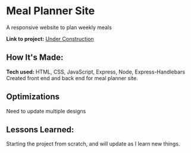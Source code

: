 # Meal Planner Site
A responsive website to plan weekly meals

**Link to project:** <a href=#>Under Construction</a>


## How It's Made:

**Tech used:** HTML, CSS, JavaScript, Express, Node, Express-Handlebars
Created front end and back end for meal planner site.

## Optimizations
Need to update multiple designs

## Lessons Learned:
Starting the project from scratch, and will update as I learn new things.
